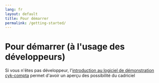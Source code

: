 ```yaml
---
lang: fr
layout: default
title: Pour démarrer
permalink: /getting-started/
---
```

# Pour démarrer (à l'usage des développeurs)

Si vous n'êtes pas développeur, l'[introduction au logiciel de démonstration cyk-compta](/compta-intro/) permet d'avoir un aperçu des possibilité du cadriciel

